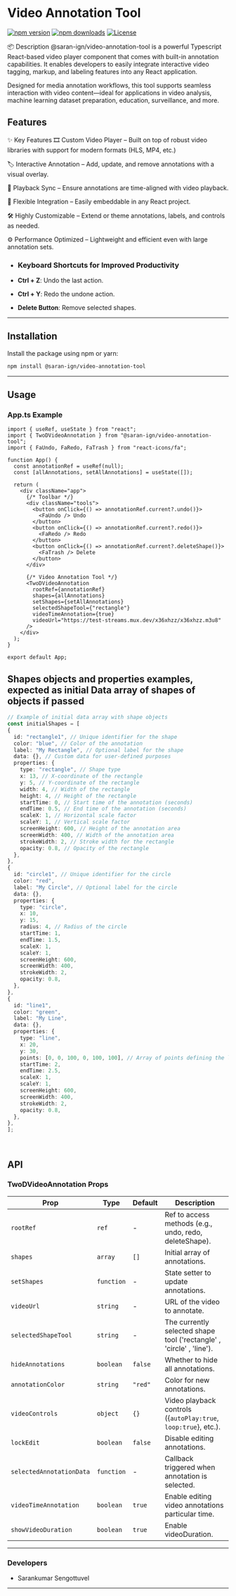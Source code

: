 

# Video Annotation Tool

[![npm version](https://img.shields.io/npm/v/@saran-ign/video-annotation-tool.svg)](https://www.npmjs.com/package/@saran-ign/video-annotation-tool)
[![npm downloads](https://img.shields.io/npm/dm/@saran-ign/video-annotation-tool.svg)](https://www.npmjs.com/package/@saran-ign/video-annotation-tool)
[![License](https://img.shields.io/npm/l/@saran-ign/video-annotation-tool.svg)](https://github.com/saranIgn/video-annotation-tool/blob/main/LICENSE)


📦 Description
@saran-ign/video-annotation-tool is a powerful Typescript React-based video player component that comes with built-in annotation capabilities. It enables developers to easily integrate interactive video tagging, markup, and labeling features into any React application.

Designed for media annotation workflows, this tool supports seamless interaction with video content—ideal for applications in video analysis, machine learning dataset preparation, education, surveillance, and more.

## Features

✨ Key Features
🎞️ Custom Video Player – Built on top of robust video libraries with support for modern formats (HLS, MP4, etc.)

🏷️ Interactive Annotation – Add, update, and remove annotations with a visual overlay.

🔁 Playback Sync – Ensure annotations are time-aligned with video playback.

🎯 Flexible Integration – Easily embeddable in any React project.

🛠️ Highly Customizable – Extend or theme annotations, labels, and controls as needed.

⚙️ Performance Optimized – Lightweight and efficient even with large annotation sets.

- ### Keyboard Shortcuts for Improved Productivity

- **Ctrl + Z**: Undo the last action.  
- **Ctrl + Y**: Redo the undone action.  
- **Delete Button**: Remove selected shapes.
---


## Installation

Install the package using npm or yarn:

```bash
npm install @saran-ign/video-annotation-tool
```

---

## Usage



### App.ts Example

```tsx
import { useRef, useState } from "react";
import { TwoDVideoAnnotation } from "@saran-ign/video-annotation-tool";
import { FaUndo, FaRedo, FaTrash } from "react-icons/fa";

function App() {
  const annotationRef = useRef(null);
  const [allAnnotations, setAllAnnotations] = useState([]);

  return (
    <div className="app">
      {/* Toolbar */}
      <div className="tools">
        <button onClick={() => annotationRef.current?.undo()}>
          <FaUndo /> Undo
        </button>
        <button onClick={() => annotationRef.current?.redo()}>
          <FaRedo /> Redo
        </button>
        <button onClick={() => annotationRef.current?.deleteShape()}>
          <FaTrash /> Delete
        </button>
      </div>

      {/* Video Annotation Tool */}
      <TwoDVideoAnnotation
        rootRef={annotationRef}
        shapes={allAnnotations}
        setShapes={setAllAnnotations}
        selectedShapeTool={"rectangle"} 
        videoTimeAnnotation={true}
        videoUrl="https://test-streams.mux.dev/x36xhzz/x36xhzz.m3u8"
      />
    </div>
  );
}

export default App;

```

  ## Shapes objects and properties examples, expected as initial Data array of shapes of objects if passed 

  ```ts
// Example of initial data array with shape objects
const initialShapes = [
  {
    id: "rectangle1", // Unique identifier for the shape
    color: "blue", // Color of the annotation
    label: "My Rectangle", // Optional label for the shape
    data: {}, // Custom data for user-defined purposes
    properties: {
      type: "rectangle", // Shape type
      x: 13, // X-coordinate of the rectangle
      y: 5, // Y-coordinate of the rectangle
      width: 4, // Width of the rectangle
      height: 4, // Height of the rectangle
      startTime: 0, // Start time of the annotation (seconds)
      endTime: 0.5, // End time of the annotation (seconds)
      scaleX: 1, // Horizontal scale factor
      scaleY: 1, // Vertical scale factor
      screenHeight: 600, // Height of the annotation area
      screenWidth: 400, // Width of the annotation area
      strokeWidth: 2, // Stroke width for the rectangle
      opacity: 0.8, // Opacity of the rectangle
    },
  },
  {
    id: "circle1", // Unique identifier for the circle
    color: "red",
    label: "My Circle", // Optional label for the circle
    data: {}, 
    properties: {
      type: "circle", 
      x: 10,
      y: 15, 
      radius: 4, // Radius of the circle
      startTime: 1, 
      endTime: 1.5, 
      scaleX: 1, 
      scaleY: 1,
      screenHeight: 600, 
      screenWidth: 400, 
      strokeWidth: 2, 
      opacity: 0.8,
    },
  },
  {
    id: "line1", 
    color: "green", 
    label: "My Line", 
    data: {}, 
    properties: {
      type: "line",
      x: 20,
      y: 30, 
      points: [0, 0, 100, 0, 100, 100], // Array of points defining the line
      startTime: 2, 
      endTime: 2.5, 
      scaleX: 1, 
      scaleY: 1, 
      screenHeight: 600, 
      screenWidth: 400, 
      strokeWidth: 2, 
      opacity: 0.8, 
    },
  },
];

            
  ```

## API

### TwoDVideoAnnotation Props

| Prop                   | Type       | Default | Description                                                                 |
|------------------------|------------|---------|-----------------------------------------------------------------------------|
| `rootRef`              | `ref`      | -       | Ref to access methods (e.g., undo, redo, deleteShape).                     |
| `shapes`               | `array`    | `[]`    | Initial array of annotations.                                                   |
| `setShapes`            | `function` | -       | State setter to update annotations.                                        |
| `videoUrl`             | `string`   | -       | URL of the video to annotate.                                              |
| `selectedShapeTool`    | `string`   | -       | The currently selected shape tool ('rectangle' , 'circle' , 'line').                                         |
| `hideAnnotations`      | `boolean`  | `false` | Whether to hide all annotations.                                           |
| `annotationColor`      | `string`   | `"red"` | Color for new annotations.                                                 |
| `videoControls`        | `object`   | `{}`    | Video playback controls ({`autoPlay:true`, `loop:true`}, etc.).                        |
| `lockEdit`             | `boolean`  | `false` | Disable editing annotations.                                               |
| `selectedAnnotationData`| `function`| -       | Callback triggered when annotation is selected.                            |
| `videoTimeAnnotation`             | `boolean`  | `true` | Enable editing video annotations particular time. 
| `showVideoDuration`             | `boolean`  | `true` | Enable videoDuration. 
---

### Developers

-  Sarankumar Sengottuvel  

---



